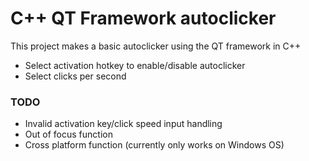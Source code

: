 # C++ QT Framework autoclicker 
This project makes a basic autoclicker using the QT framework in C++
- Select activation hotkey to enable/disable autoclicker
- Select clicks per second

### TODO
- Invalid activation key/click speed input handling
- Out of focus function
- Cross platform function (currently only works on Windows OS)
